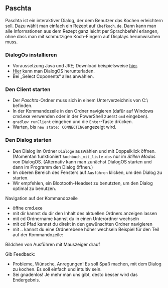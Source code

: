 ## Paschta

Paschta ist ein interaktiver Dialog, der dem Benutzer das Kochen erleichtern soll. Dazu wählt man einfach ein Rezept auf ```Chefkoch.de```. Dann kann man alle Informationen aus dem Rezept ganz leicht per Sprachbefehl erlangen, ohne dass man mit schmutzigen Koch-Fingern auf Displays herumwischen muss.

### DialogOs installieren
- Voraussetzung Java und JRE; Download beispielsweise <a href="https://www.oracle.com/technetwork/java/javase/downloads/jre8-downloads-2133155.html">hier</a>.
- <a href= "https://www.dialogos.app/de/index.html">Hier</a> kann man DialogOS herunterladen.
- Bei „Select Coponents“ alles anwählen.

### Den Client starten
- Der _Paschta_-Ordner muss sich in einem Unterverzeichnis von C:\ befinden.
- In der Kommandozeile in den Ordner navigieren (dafür auf Windows cmd.exe verwenden oder in der PowerShell zuerst ```cmd``` eingeben).
- ```gradlew runClient``` eingeben und die ```Enter```-Taste drücken.
- Warten, bis ```new state: CONNECTING```angezeigt wird.

### Den Dialog starten
- Den Dialog im Ordner ```Dialoge``` auswählen und mit Doppelklick öffnen. (Momentan funktioniert ```kochbuch_mit_liste.dos``` nur im _Stillen Modus_ von DialogOS.
(Alternativ kann man zunächst DialogOS starten und dann im Programm den Dialog öffnen.)
- Im oberen Bereich des Fensters auf ```Ausführen``` klicken, um den Dialog zu starten.
- Wir empfehlen, ein Blootooth-Headset zu benutzten, um den Dialog optimal zu benutzen.

Navigation auf der Kommandozeile
-	öffne cmd.exe
-	mit dir kannst du dir den Inhalt des aktuellen Ordners anzeigen lassen
-	mit cd Ordnername kannst du in einen Unterordner wechseln
-	mit cd Pfad kannst du direkt in den gewünschten Ordner navigieren
-	mit .. kannst du eine Ordnerebene höher wechseln
Beispiel für den Teil auf der Kommandozeile:

Bildchen von Ausführen mit Mauszeiger drauf

Gib Feedback:
-	Probleme, Wünsche, Anregungen! Es soll Spaß machen, mit dem Dialog zu kochen. Es soll einfach und intuitiv sein.
-	Sei gnadenlos! Je mehr man uns gibt, desto besser wird das Endergebnis.
